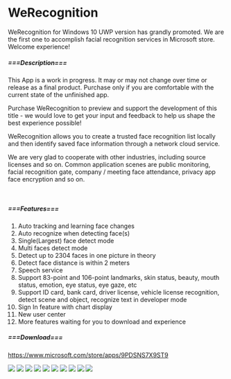 # WeRecognition

WeRecognition for Windows 10 UWP version has grandly promoted. We are the first one to accomplish facial recognition services in Microsoft store. Welcome experience!

##### ===Description===

This App is a work in progress. It may or may not change over time or release as a final product. Purchase only if you are comfortable with the current state of the unfinished app.

Purchase WeRecognition to preview and support the development of this title - we would love to get your input and feedback to help us shape the best experience possible!

WeRecognition allows you to create a trusted face recognition list locally and then identify saved face information through a network cloud service.

We are very glad to cooperate with other industries, including source licenses and so on. Common application scenes are public monitoring, facial recognition gate, company / meeting face attendance, privacy app face encryption and so on.


&nbsp;

##### ===Features===
1. Auto tracking and learning face changes
2. Auto recognize when detecting face(s)
3. Single(Largest) face detect mode
4. Multi faces detect mode
5. Detect up to 2304 faces in one picture in theory
6. Detect face distance is within 2 meters
7. Speech service
8. Support 83-point and 106-point landmarks, skin status, beauty, mouth status, emotion, eye status, eye gaze, etc
9. Support ID card, bank card, driver license, vehicle license recognition, detect scene and object, recognize text in developer mode
10. Sign In feature with chart display
11. New user center
12. More features waiting for you to download and experience

##### ===Download===
https://www.microsoft.com/store/apps/9PDSNS7X9ST9


![](https://github.com/hupo376787/WeRecognition/blob/master/%E5%BE%AE%E4%BF%A1%E6%88%AA%E5%9B%BE_20171219181144.png)
![](https://github.com/hupo376787/WeRecognition/blob/master/%E5%BE%AE%E4%BF%A1%E6%88%AA%E5%9B%BE_20171229183131.png)
![](https://github.com/hupo376787/WeRecognition/blob/master/%E5%BE%AE%E4%BF%A1%E6%88%AA%E5%9B%BE_20171229183132.png)
![](https://github.com/hupo376787/WeRecognition/blob/master/%E5%BE%AE%E4%BF%A1%E6%88%AA%E5%9B%BE_20171229183133.png)
![](https://github.com/hupo376787/WeRecognition/blob/master/%E5%BE%AE%E4%BF%A1%E6%88%AA%E5%9B%BE_20171229183147.png)
![](https://github.com/hupo376787/WeRecognition/blob/master/%E5%BE%AE%E4%BF%A1%E6%88%AA%E5%9B%BE_20171229183153.png)
![](https://github.com/hupo376787/WeRecognition/blob/master/%E5%BE%AE%E4%BF%A1%E6%88%AA%E5%9B%BE_20171229183158.png)
![](https://github.com/hupo376787/WeRecognition/blob/master/%E5%BE%AE%E4%BF%A1%E6%88%AA%E5%9B%BE_20171229183202.png)
![](https://github.com/hupo376787/WeRecognition/blob/master/%E5%BE%AE%E4%BF%A1%E6%88%AA%E5%9B%BE_20171229183208.png)
![](https://github.com/hupo376787/WeRecognition/blob/master/%E5%BE%AE%E4%BF%A1%E6%88%AA%E5%9B%BE_20171229183213.png)
